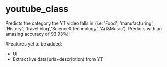 # youtube_class
Predicts the category the YT video falls in (i.e: 'Food', 'manufacturing', 'History', 'travel blog','Science&Technology', 'Art&Music').
Predicts with an amazing accuracy of 93.93%!!

#Features yet to be added:
- UI
- Extract live data(urls+description) from YT
